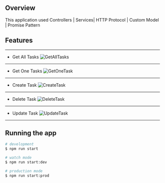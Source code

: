## Overview

This application used Controllers | Services| HTTP Protocol | Custom Model | Promise Pattern

## Features
___
- Get All Tasks
![GetAllTasks](https://user-images.githubusercontent.com/44950920/151689995-0553e70b-ec70-45b1-9f6a-b5c6443df580.gif)
___
- Get One Tasks
![GetOneTask](https://user-images.githubusercontent.com/44950920/151690002-896344ca-143d-45ba-b40b-8cd57bfb8b80.gif)
___
- Create Task
![CreateTask](https://user-images.githubusercontent.com/44950920/151690006-0c73458b-a1fd-42ea-b05a-a081050c2a16.gif)
___
- Delete Task
![DeleteTask](https://user-images.githubusercontent.com/44950920/151690010-83517573-775e-440d-b67b-3bfc9575be71.gif)
___
- Update Task
![UpdateTask](https://user-images.githubusercontent.com/44950920/151690014-ce873790-61e1-4eb9-9d9e-efca5b7a8008.gif)
___
## Running the app

```bash
# development
$ npm run start

# watch mode
$ npm run start:dev

# production mode
$ npm run start:prod
```
